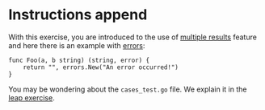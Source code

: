 # Instructions append

With this exercise, you are introduced to the use of
[multiple results](https://tour.golang.org/basics/6) feature and here there
is an example with [errors](https://tour.golang.org/methods/19):

    func Foo(a, b string) (string, error) {
        return "", errors.New("An error occurred!")
    }

You may be wondering about the `cases_test.go` file. We explain it in the
[leap exercise][leap-exercise-readme].

[leap-exercise-readme]: https://github.com/exercism/go/blob/master/exercises/leap/README.md
